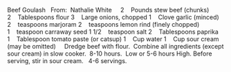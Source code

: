 Beef Goulash
 
From:  Nathalie White
 
 
2    Pounds stew beef (chunks)
2    Tablespoons flour
3    Large onions, chopped
1    Clove garlic (minced)
2    teaspoons marjoram
2    teaspoons lemon rind (finely chopped)
1    teaspoon carraway seed
1 1/2    teaspoon salt
2    Tablespoons paprika
1    Tablespoon tomato paste (or catsup)
1    Cup water
1    Cup sour cream (may be omitted)
 
 
Dredge beef with flour.  Combine all ingredients (except sour cream) in slow cooker.  8-10 hours.  Low or 5-6 hours High.
Before serving, stir in sour cream.
 
4-6 servings.
